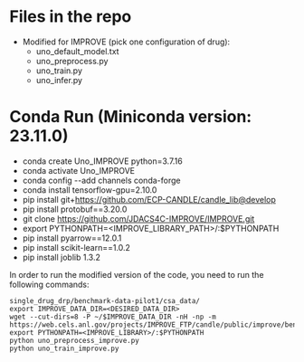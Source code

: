 # Files in the repo
- Modified for IMPROVE (pick one configuration of drug):
   - uno_default_model.txt
   - uno_preprocess.py
   - uno_train.py
   - uno_infer.py

# Conda Run (Miniconda version: 23.11.0)
- conda create Uno_IMPROVE python=3.7.16
- conda activate Uno_IMPROVE
- conda config --add channels conda-forge
- conda install tensorflow-gpu=2.10.0
- pip install git+https://github.com/ECP-CANDLE/candle_lib@develop
- pip install protobuf==3.20.0
- git clone https://github.com/JDACS4C-IMPROVE/IMPROVE.git
- export PYTHONPATH=<IMPROVE_LIBRARY_PATH>/:$PYTHONPATH
- pip install pyarrow==12.0.1
- pip install scikit-learn==1.0.2
- pip install joblib 1.3.2


In order to run the modified version of the code, you need to run the following commands:
```
single_drug_drp/benchmark-data-pilot1/csa_data/
export IMPROVE_DATA_DIR=<DESIRED_DATA_DIR>
wget --cut-dirs=8 -P ~/$IMPROVE_DATA_DIR -nH -np -m https://web.cels.anl.gov/projects/IMPROVE_FTP/candle/public/improve/benchmarks/
export PYTHONPATH=<IMPROVE_LIBRARY>/:$PYTHONPATH 
python uno_preprocess_improve.py
python uno_train_improve.py
```
